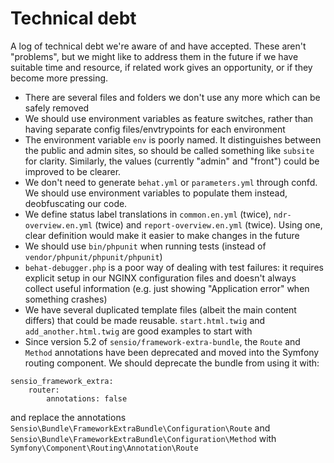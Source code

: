 # Technical debt

A log of technical debt we're aware of and have accepted. These aren't "problems", but we might like to address them in the future if we have suitable time and resource, if related work gives an opportunity, or if they become more pressing.

- There are several files and folders we don't use any more which can be safely removed
- We should use environment variables as feature switches, rather than having separate config files/envtrypoints for each environment
- The environment variable `env` is poorly named. It distinguishes between the public and admin sites, so should be called something like `subsite` for clarity. Similarly, the values (currently "admin" and "front") could be improved to be clearer.
- We don't need to generate `behat.yml` or `parameters.yml` through confd. We should use environment variables to populate them instead, deobfuscating our code.
- We define status label translations in `common.en.yml` (twice), `ndr-overview.en.yml` (twice) and `report-overview.en.yml` (twice). Using one, clear definition would make it easier to make changes in the future
- We should use `bin/phpunit` when running tests (instead of `vendor/phpunit/phpunit/phpunit`)
- `behat-debugger.php` is a poor way of dealing with test failures: it requires explicit setup in our NGINX configuration files and doesn't always collect useful information (e.g. just showing "Application error" when something crashes)
- We have several duplicated template files (albeit the main content differs) that could be made reusable. `start.html.twig` and `add_another.html.twig` are good examples to start with
- Since version 5.2 of `sensio/framework-extra-bundle`, the `Route` and `Method` annotations have been deprecated and moved into the Symfony routing component. We should deprecate the bundle from using it with:
```$xslt
sensio_framework_extra:
    router:
        annotations: false
```
and replace the annotations `Sensio\Bundle\FrameworkExtraBundle\Configuration\Route` and `Sensio\Bundle\FrameworkExtraBundle\Configuration\Method` with `Symfony\Component\Routing\Annotation\Route`
